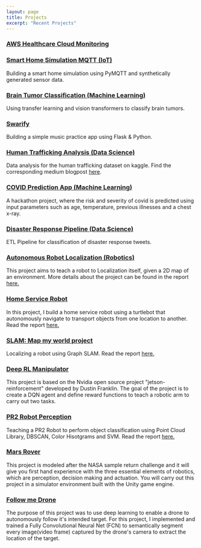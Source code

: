 ```yaml
---
layout: page
title: Projects
excerpt: "Recent Projects"
---
```


### [AWS Healthcare Cloud Monitoring]()

### [Smart Home Simulation MQTT (IoT)](https://github.com/vijpandaturtle/smart-home-simulation-mqtt)
Building a smart home simulation using PyMQTT and synthetically generated sensor data. 

### [Brain Tumor Classification (Machine Learning)](https://github.com/vijpandaturtle/brain-tumor-classification)
Using transfer learning and vision transformers to classify brain tumors.

### [Swarify](https://github.com/vijpandaturtle/swarify)
Building a simple music practice app using Flask & Python. 

### [Human Trafficking Analysis (Data Science)](https://github.com/vijpandaturtle/trafficking-analysis)
Data analysis for the human trafficking dataset on kaggle. Find the corresponding medium blogpost [here](https://vijayasriiyer.medium.com/understanding-human-trafficking-with-data-2860f6aa10ac).

### [COVID Prediction App (Machine Learning)](https://github.com/vijpandaturtle/covid-voice)
A hackathon project, where the risk and severity of covid is predicted using input parameters such as age, temperature, previous illnesses and a chest x-ray.

### [Disaster Response Pipeline (Data Science)](https://github.com/vijpandaturtle/disaster-response-pipeline)
ETL Pipeline for classification of disaster response tweets. 

### [Autonomous Robot Localization (Robotics)](https://github.com/vijpandaturtle/where_am_i)
This project aims to teach a robot to Localization itself, given a 2D map of an environment. More details about the project can be found in the report [here.](https://github.com/vijpandaturtle/where_am_i/blob/master/localization.pdf)

### [Home Service Robot](https://github.com/vijpandaturtle/home_service_bot)
In this project, I build a home service robot using a turtlebot that autonomously navigate to transport objects from one location to another. Read the report [here.](https://github.com/vijpandaturtle/home_service_bot)

### [SLAM: Map my world project](https://github.com/vijpandaturtle/map_my_world)
Localizing a robot using Graph SLAM. Read the report [here.](https://github.com/vijpandaturtle/map_my_world/blob/master/SLAM_map_my_world.pdf)

### [Deep RL Manipulator](https://github.com/vijpandaturtle/deepRL-manipulator)
This project is based on the Nvidia open source project "jetson-reinforcement" developed by Dustin Franklin. The goal of the project is to create a DQN agent and define reward functions to teach a robotic arm to carry out two tasks. 

### [PR2 Robot Perception](https://github.com/vijpandaturtle/pr2-perception3d)
Teaching a PR2 Robot to perform object classification using Point Cloud Library, DBSCAN, Color Hisotgrams and SVM. Read the report [here.](https://github.com/vijpandaturtle/pr2-perception3d/blob/master/writeup_template.md)

### [Mars Rover](https://github.com/vijpandaturtle/search-sample-return)
This project is modeled after the NASA sample return challenge and it will give you first hand experience with the three essential elements of robotics, which are perception, decision making and actuation. You will carry out this project in a simulator environment built with the Unity game engine.

### [Follow me Drone](https://github.com/vijpandaturtle/Follow-me-drone)
The purpose of this project was to use deep learning to enable a drone to autonomously follow it's intended target. For this project, I implemented and trained a Fully Convolutional Neural Net (FCN) to semantically segment every image(video frame) captured by the drone's camera to extract the location of the target. 